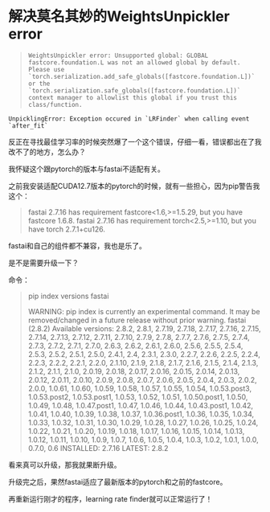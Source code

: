 # 解决莫名其妙的WeightsUnpickler error

> ```
> WeightsUnpickler error: Unsupported global: GLOBAL fastcore.foundation.L was not an allowed global by default. Please use `torch.serialization.add_safe_globals([fastcore.foundation.L])` or the `torch.serialization.safe_globals([fastcore.foundation.L])` context manager to allowlist this global if you trust this class/function.
> ```

```
UnpicklingError: Exception occured in `LRFinder` when calling event `after_fit`
```

反正在寻找最佳学习率的时候突然爆了一个这个错误，仔细一看，错误都出在了我改不了的地方，怎么办？

我怀疑这个跟pytorch的版本与fastai不适配有关。

之前我安装适配CUDA12.7版本的pytorch的时候，就有一些担心，因为pip警告我这个：

> fastai 2.7.16 has requirement fastcore<1.6,>=1.5.29, but you have fastcore 1.6.8.
> fastai 2.7.16 has requirement torch<2.5,>=1.10, but you have torch 2.7.1+cu126.

fastai和自己的组件都不兼容，我也是乐了。

是不是需要升级一下？

命令：

> pip index versions fastai
>
> WARNING: pip index is currently an experimental command. It may be removed/changed in a future release without prior warning.
> fastai (2.8.2)
> Available versions: 2.8.2, 2.8.1, 2.7.19, 2.7.18, 2.7.17, 2.7.16, 2.7.15, 2.7.14, 2.7.13, 2.7.12, 2.7.11, 2.7.10, 2.7.9, 2.7.8, 2.7.7, 2.7.6, 2.7.5, 2.7.4, 2.7.3, 2.7.2, 2.7.1, 2.7.0, 2.6.3, 2.6.2, 2.6.1, 2.6.0, 2.5.6, 2.5.5, 2.5.4, 2.5.3, 2.5.2, 2.5.1, 2.5.0, 2.4.1, 2.4, 2.3.1, 2.3.0, 2.2.7, 2.2.6, 2.2.5, 2.2.4, 2.2.3, 2.2.2, 2.2.1, 2.2.0, 2.1.10, 2.1.9, 2.1.8, 2.1.7, 2.1.6, 2.1.5, 2.1.4, 2.1.3, 2.1.2, 2.1.1, 2.1.0, 2.0.19, 2.0.18, 2.0.17, 2.0.16, 2.0.15, 2.0.14, 2.0.13, 2.0.12, 2.0.11, 2.0.10, 2.0.9, 2.0.8, 2.0.7, 2.0.6, 2.0.5, 2.0.4, 2.0.3, 2.0.2, 2.0.0, 1.0.61, 1.0.60, 1.0.59, 1.0.58, 1.0.57, 1.0.55, 1.0.54, 1.0.53.post3, 1.0.53.post2, 1.0.53.post1, 1.0.53, 1.0.52, 1.0.51, 1.0.50.post1, 1.0.50, 1.0.49, 1.0.48, 1.0.47.post1, 1.0.47, 1.0.46, 1.0.44, 1.0.43.post1, 1.0.42, 1.0.41, 1.0.40, 1.0.39, 1.0.38, 1.0.37, 1.0.36.post1, 1.0.36, 1.0.35, 1.0.34, 1.0.33, 1.0.32, 1.0.31, 1.0.30, 1.0.29, 1.0.28, 1.0.27, 1.0.26, 1.0.25, 1.0.24, 1.0.22, 1.0.21, 1.0.20, 1.0.19, 1.0.18, 1.0.17, 1.0.16, 1.0.15, 1.0.14, 1.0.13, 1.0.12, 1.0.11, 1.0.10, 1.0.9, 1.0.7, 1.0.6, 1.0.5, 1.0.4, 1.0.3, 1.0.2, 1.0.1, 1.0.0, 0.7.0, 0.6
>   INSTALLED: 2.7.16
>   LATEST:    2.8.2

看来真可以升级，那我就果断升级。

升级完之后，果然fastai适应了最新版本的pytorch和之前的fastcore。

再重新运行刚才的程序，learning rate finder就可以正常运行了！